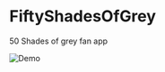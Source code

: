 # FiftyShadesOfGrey
 50 Shades of grey fan app


![Demo](https://raw.githubusercontent.com/johnmelodyme/FiftyShadesOfGrey/main/assets/video_2022-01-13_03-09-56.gif)
